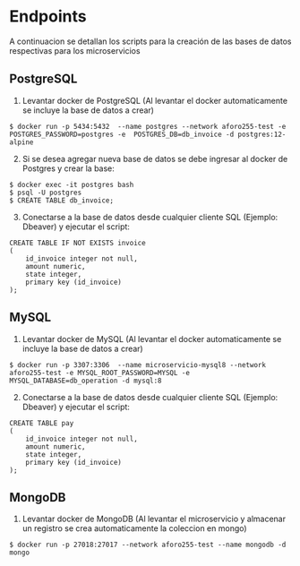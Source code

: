 # Endpoints

A continuacion se detallan los scripts para la creación de las bases de datos respectivas para los microservicios


## PostgreSQL

1. Levantar docker de PostgreSQL (Al levantar el docker automaticamente se incluye la base de datos a crear)
```
$ docker run -p 5434:5432  --name postgres --network aforo255-test -e POSTGRES_PASSWORD=postgres -e  POSTGRES_DB=db_invoice -d postgres:12-alpine
```

2. Si se desea agregar nueva base de datos se debe ingresar al docker de Postgres y crear la base:
```
$ docker exec -it postgres bash
$ psql -U postgres
$ CREATE TABLE db_invoice;
```

3. Conectarse a la base de datos desde cualquier cliente SQL (Ejemplo: Dbeaver) y ejecutar el script:
```
CREATE TABLE IF NOT EXISTS invoice
(
    id_invoice integer not null,
    amount numeric,
    state integer,
    primary key (id_invoice)
);
```

## MySQL

1. Levantar docker de MySQL (Al levantar el docker automaticamente se incluye la base de datos a crear)
```
$ docker run -p 3307:3306  --name microservicio-mysql8 --network aforo255-test -e MYSQL_ROOT_PASSWORD=MYSQL -e MYSQL_DATABASE=db_operation -d mysql:8
```

2. Conectarse a la base de datos desde cualquier cliente SQL (Ejemplo: Dbeaver) y ejecutar el script:
```
CREATE TABLE pay
(
    id_invoice integer not null,
    amount numeric,
    state integer,
    primary key (id_invoice)
);
```

## MongoDB

1. Levantar docker de MongoDB (Al levantar el microservicio y almacenar un registro se crea automaticamente la coleccion en mongo)
```
$ docker run -p 27018:27017 --network aforo255-test --name mongodb -d mongo
```